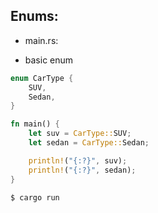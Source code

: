 ## Enums:

- main.rs:

- basic enum
```rust
enum CarType {
    SUV,
    Sedan,
}

fn main() {
    let suv = CarType::SUV;
    let sedan = CarType::Sedan;

    println!("{:?}", suv);
    println!("{:?}", sedan);
}
```

```
$ cargo run
```
